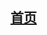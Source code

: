 **[首页](https://docs.qq.com/doc/DVWJQVm5mS3FQbnBY)**
------------------------------------------------------------------------------------------------------------------------------------------


